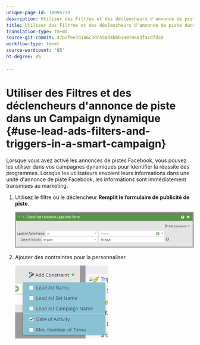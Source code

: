 ```yaml
---
unique-page-id: 10095239
description: Utiliser des Filtres et des déclencheurs d'annonce de piste dans un Campaign intelligent - Docs marketing - Documentation du produit
title: Utiliser des Filtres et des déclencheurs d'annonce de piste dans un Campaign dynamique
translation-type: tm+mt
source-git-commit: 47b2fee7d146c3dc558d4bbb10070683f4cdfd3d
workflow-type: tm+mt
source-wordcount: '85'
ht-degree: 0%

---
```



# Utiliser des Filtres et des déclencheurs d&#39;annonce de piste dans un Campaign dynamique {#use-lead-ads-filters-and-triggers-in-a-smart-campaign}

Lorsque vous avez activé les annonces de pistes Facebook, vous pouvez les utiliser dans vos campagnes dynamiques pour identifier la réussite des programmes. Lorsque les utilisateurs envoient leurs informations dans une unité d&#39;annonce de piste Facebook, les informations sont immédiatement transmises au marketing.

1. Utilisez le filtre ou le déclencheur **Remplit le formulaire de publicité de piste**.

   ![](assets/image2016-8-5-11-3a18-3a31.png)

1. Ajouter des contraintes pour la personnaliser.

   ![](assets/image2016-8-5-11-3a19-3a27.png)

